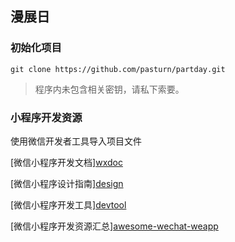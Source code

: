 ## 漫展日

### 初始化项目
```
git clone https://github.com/pasturn/partday.git
```

>程序内未包含相关密钥，请私下索要。

### 小程序开发资源
使用微信开发者工具导入项目文件

[微信小程序开发文档][wxdoc](https://mp.weixin.qq.com/debug/wxadoc/dev/index.html)

[微信小程序设计指南][design](https://mp.weixin.qq.com/debug/wxadoc/design/index.html)

[微信小程序开发工具][devtool](https://mp.weixin.qq.com/debug/wxadoc/dev/devtools/download.html)

[微信小程序开发资源汇总][awesome-wechat-weapp](https://github.com/justjavac/awesome-wechat-weapp)
